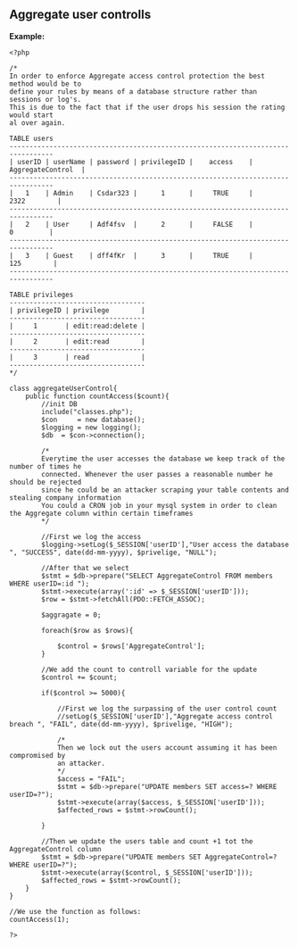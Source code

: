 
Aggregate user controlls
-------

**Example:**

   	<?php

	/*
	In order to enforce Aggregate access control protection the best method would be to 
	define your rules by means of a database structure rather than sessions or log's.
	This is due to the fact that if the user drops his session the rating would start
	al over again. 
	
	TABLE users
	---------------------------------------------------------------------------------   
	| userID | userName | password | privilegeID |    access    | AggregateControl	|
	---------------------------------------------------------------------------------  
	|   1    | Admin    | Csdar323 |      1      |     TRUE     |		2322		|
	---------------------------------------------------------------------------------   
	|   2    | User     | Adf4fsv  |      2      |     FALSE    |		  0			|
	---------------------------------------------------------------------------------  
	|   3    | Guest    | dff4fKr  |      3      |     TRUE     |	     125		|	
	---------------------------------------------------------------------------------

	TABLE privileges
	----------------------------------   
	| privilegeID | privilege        | 
	----------------------------------
	|     1       | edit:read:delete |
	----------------------------------
	|     2       | edit:read        |
	----------------------------------
	|     3       | read             |
	----------------------------------
	*/
	
	class aggregateUserControl{
		public function countAccess($count){
			//init DB
			include("classes.php");
			$con     = new database();
			$logging = new logging();
			$db  = $con->connection();
		
			/*
			Everytime the user accesses the database we keep track of the number of times he
			connected. Whenever the user passes a reasonable number he should be rejected 
			since he could be an attacker scraping your table contents and stealing company information
			You could a CRON job in your mysql system in order to clean the Aggregate column within certain timeframes
			*/
		
			//First we log the access
			$logging->setLog($_SESSION['userID'],"User access the database ", "SUCCESS", date(dd-mm-yyyy), $privelige, "NULL");
		
			//After that we select 
			$stmt = $db->prepare("SELECT AggregateControl FROM members WHERE userID=:id ");
			$stmt->execute(array(':id' => $_SESSION['userID']));
			$row = $stmt->fetchAll(PDO::FETCH_ASSOC);
		
			$aggragate = 0;
		
			foreach($row as $rows){
		
				$control = $rows['AggregateControl'];
			}
		
			//We add the count to controll variable for the update
			$control += $count;
		
			if($control >= 5000){
	
				//First we log the surpassing of the user control count
				//setLog($_SESSION['userID'],"Aggregate access control breach ", "FAIL", date(dd-mm-yyyy), $privelige, "HIGH");
	
				/*
				Then we lock out the users account assuming it has been compromised by
				an attacker.
				*/
				$access = "FAIL";
				$stmt = $db->prepare("UPDATE members SET access=? WHERE userID=?");
				$stmt->execute(array($access, $_SESSION['userID']));
				$affected_rows = $stmt->rowCount();
						
			}			
		
			//Then we update the users table and count +1 tot the AggregateControl column
			$stmt = $db->prepare("UPDATE members SET AggregateControl=? WHERE userID=?");
			$stmt->execute(array($control, $_SESSION['userID']));
			$affected_rows = $stmt->rowCount();	
		}
	}
	
	//We use the function as follows:
	countAccess(1);

	?>

